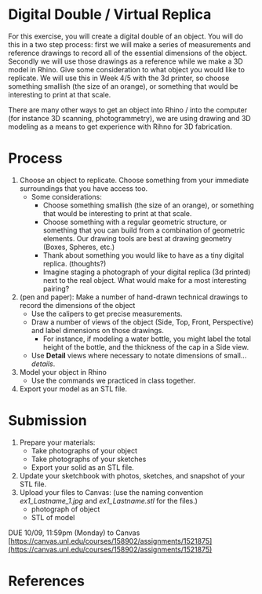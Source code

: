 # Digital Double / Virtual Replica

For this exercise, you will create a digital double of an object. You will do this in a two step process: first we will make a series of measurements and reference drawings to record all of the essential dimensions of the object. Secondly we will use those drawings as a reference while we make a 3D model in Rhino. Give some consideration to what object you would like to replicate. We will use this in Week 4/5 with the 3d printer, so choose something smallish (the size of an orange), or something that would be interesting to print at that scale. 
<br>

There are many other ways to get an object into Rhino / into the computer (for instance 3D scanning, photogrammetry), we are using drawing and 3D modeling as a means to get experience with Rihno for 3D fabrication.

# Process
1. Choose an object to replicate. Choose something from your immediate surroundings that you have access too.
   - Some considerations: 
     - Choose something smallish (the size of an orange), or something that would be interesting to print at that scale.
     - Choose something with a regular geometric structure, or something that you can build from a combination of geometric elements. Our drawing tools are best at drawing geometry (Boxes, Spheres, etc.)
     - Thank about something you would like to have as a tiny digital replica. (thoughts?) 
     - Imagine staging a photograph of your digital replica (3d printed) next to the real object. What would make for a most interesting pairing?
3. (pen and paper): Make a number of hand-drawn technical drawings to record the dimensions of the object
   - Use the calipers to get precise measurements. 
   - Draw a number of views of the object (Side, Top, Front, Perspective) and label dimensions on those drawings. 
     - For instance, if modeling a water bottle, you might label the total height of the bottle, and the thickness of the cap in a Side view.
   - Use __Detail__ views where necessary to notate dimensions of small... _details_.
4. Model your object in Rhino
   - Use the commands we practiced in class together.
5. Export your model as an STL file.

# Submission
1. Prepare your materials:
   - Take photographs of your object
   - Take photographs of your sketches
   - Export your solid as an STL file.
2. Update your sketchbook with photos, sketches, and snapshot of your STL file.
3. Upload your files to Canvas: (use the naming convention _ex1_Lastname_1.jpg_ and _ex1_Lastname.stl_ for the files.)
   - photograph of object
   - STL of model

DUE 10/09, 11:59pm (Monday) to Canvas [https://canvas.unl.edu/courses/158902/assignments/1521875](https://canvas.unl.edu/courses/158902/assignments/1521875)

# References
